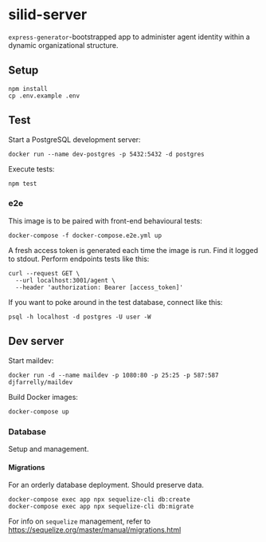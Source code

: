 # silid-server

`express-generator`-bootstrapped app to administer agent identity within a dynamic organizational structure.

## Setup

```
npm install
cp .env.example .env
```

## Test

Start a PostgreSQL development server:

```
docker run --name dev-postgres -p 5432:5432 -d postgres
```

Execute tests:

```
npm test
```

### e2e

This image is to be paired with front-end behavioural tests:

```
docker-compose -f docker-compose.e2e.yml up
```

A fresh access token is generated each time the image is run. Find it logged to stdout. Perform endpoints tests like this:

```
curl --request GET \
  --url localhost:3001/agent \
  --header 'authorization: Bearer [access_token]'
```

If you want to poke around in the test database, connect like this:

```
psql -h localhost -d postgres -U user -W
```

## Dev server

Start maildev:

```
docker run -d --name maildev -p 1080:80 -p 25:25 -p 587:587 djfarrelly/maildev
```

Build Docker images:

```
docker-compose up
```

### Database

Setup and management.

#### Migrations

For an orderly database deployment. Should preserve data.

```
docker-compose exec app npx sequelize-cli db:create
docker-compose exec app npx sequelize-cli db:migrate
```

For info on `sequelize` management, refer to https://sequelize.org/master/manual/migrations.html
